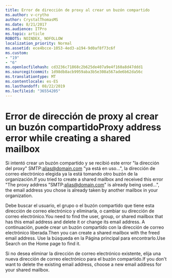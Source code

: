 ```yaml
---
title: Error de dirección de proxy al crear un buzón compartido
ms.author: v-crytho
author: CrystalThomasMS
ms.date: 8/21/2017
ms.audience: ITPro
ms.topic: article
ROBOTS: NOINDEX, NOFOLLOW
localization_priority: Normal
ms.assetid: ece4bcce-1053-4ed3-a194-9d0af8f73c6f
ms.custom:
- "19"
- "6"
ms.openlocfilehash: cd3236c71868c2b625de407a9e4f160a8d47ddd1
ms.sourcegitcommit: 1d98db8acb9959aba3b5e308a567ade6b62da56c
ms.translationtype: MT
ms.contentlocale: es-ES
ms.lasthandoff: 08/22/2019
ms.locfileid: "36554205"
---
```

# <a name="proxy-address-error-while-creating-a-shared-mailbox"></a><span data-ttu-id="25eb4-102">Error de dirección de proxy al crear un buzón compartido</span><span class="sxs-lookup"><span data-stu-id="25eb4-102">Proxy address error while creating a shared mailbox</span></span>

<span data-ttu-id="25eb4-103">Si intentó crear un buzón compartido y se recibió este error "la dirección del proxy" SMTP:alias@domain.com "ya está en uso...", la dirección de correo electrónico elegida ya la está tomando otro buzón de la organización.</span><span class="sxs-lookup"><span data-stu-id="25eb4-103">If you tried to create a shared mailbox and received this error "The proxy address "SMTP:alias@domain.com" is already being used…", the email address you chose is already taken by another mailbox in your organization.</span></span>
  
<span data-ttu-id="25eb4-104">Debe buscar el usuario, el grupo o el buzón compartido que tiene esta dirección de correo electrónico y eliminarla, o cambiar su dirección de correo electrónico.</span><span class="sxs-lookup"><span data-stu-id="25eb4-104">You need to find the user, group, or shared mailbox that has this email address and delete it or change its email address.</span></span> <span data-ttu-id="25eb4-105">A continuación, puede crear un buzón compartido con la dirección de correo electrónico liberada.</span><span class="sxs-lookup"><span data-stu-id="25eb4-105">Then you can create a shared mailbox with the freed email address.</span></span> <span data-ttu-id="25eb4-106">Use la búsqueda en la Página principal para encontrarlo.</span><span class="sxs-lookup"><span data-stu-id="25eb4-106">Use Search on the Home page to find it.</span></span>
  
<span data-ttu-id="25eb4-107">Si no desea eliminar la dirección de correo electrónico existente, elija una nueva dirección de correo electrónico para el buzón compartido.</span><span class="sxs-lookup"><span data-stu-id="25eb4-107">If you don't want to delete the existing email address, choose a new email address for your shared mailbox.</span></span>
  